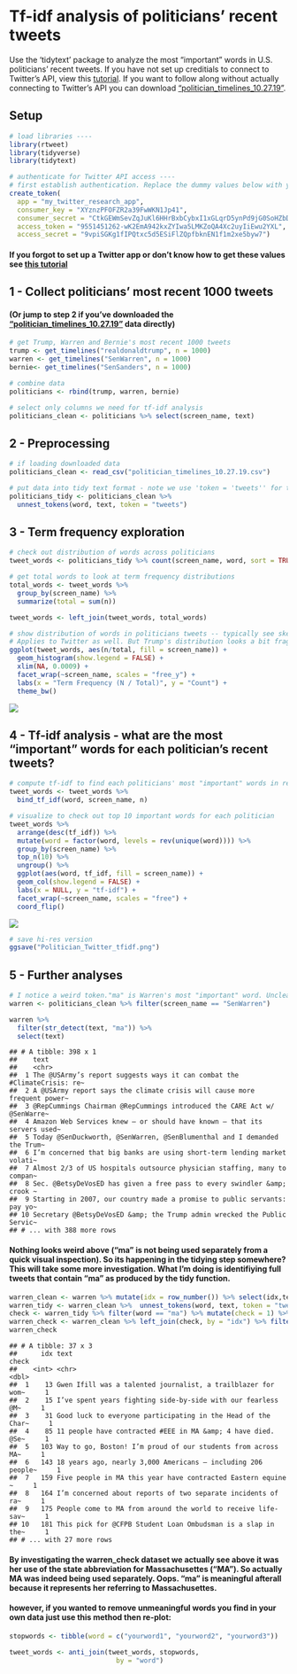Tf-idf analysis of politicians’ recent tweets
================

Use the ‘tidytext’ package to analyze the most “important” words in U.S.
politicians’ recent tweets. If you have not set up creditials to connect
to Twitter’s API, view this
[tutorial](https://rtweet.info/articles/auth.html). If you want to
follow along without actually connecting to Twitter’s API you can
download
[“politician\_timelines\_10.27.19”](https://drive.google.com/file/d/1xF6fppwi8BGlnuWjEb54UzEj2kzNBZu-/view?usp=sharing).

## Setup

``` r
# load libraries ----
library(rtweet)
library(tidyverse)
library(tidytext)

# authenticate for Twitter API access ---- 
# first establish authentication. Replace the dummy values below with your own
create_token(
  app = "my_twitter_research_app",
  consumer_key = "XYznzPFOFZR2a39FwWKN1Jp41",
  consumer_secret = "CtkGEWmSevZqJuKl6HHrBxbCybxI1xGLqrD5ynPd9jG0SoHZbD",
  access_token = "9551451262-wK2EmA942kxZYIwa5LMKZoQA4Xc2uyIiEwu2YXL",
  access_secret = "9vpiSGKg1fIPQtxc5d5ESiFlZQpfbknEN1f1m2xe5byw7")
```

#### If you forgot to set up a Twitter app or don’t know how to get these values see [this tutorial](https://rtweet.info/articles/auth.html)

## 1 - Collect politicians’ most recent 1000 tweets

#### (Or jump to step 2 if you’ve downloaded the [“politician\_timelines\_10.27.19”](https://drive.google.com/open?id=1xF6fppwi8BGlnuWjEb54UzEj2kzNBZu-&authuser=wjb260@nyu.edu&usp=drive_fs) data directly)

``` r
# get Trump, Warren and Bernie's most recent 1000 tweets
trump <- get_timelines("realdonaldtrump", n = 1000)
warren <- get_timelines("SenWarren", n = 1000)
bernie<- get_timelines("SenSanders", n = 1000)

# combine data
politicians <- rbind(trump, warren, bernie)

# select only columns we need for tf-idf analysis
politicians_clean <- politicians %>% select(screen_name, text)
```

## 2 - Preprocessing

``` r
# if loading downloaded data
politicians_clean <- read_csv("politician_timelines_10.27.19.csv")

# put data into tidy text format - note we use 'token = 'tweets'' for twitter-specific text preprocessing
politicians_tidy <- politicians_clean %>% 
  unnest_tokens(word, text, token = "tweets")
```

## 3 - Term frequency exploration

``` r
# check out distribution of words across politicians
tweet_words <- politicians_tidy %>% count(screen_name, word, sort = TRUE)

# get total words to look at term frequency distributions
total_words <- tweet_words %>% 
  group_by(screen_name) %>% 
  summarize(total = sum(n))

tweet_words <- left_join(tweet_words, total_words)

# show distribution of words in politicians tweets -- typically see skewed frequency distri described by Zipf's law. 
# Applies to Twitter as well. But Trump's distribution looks a bit fragmented...
ggplot(tweet_words, aes(n/total, fill = screen_name)) +
  geom_histogram(show.legend = FALSE) +
  xlim(NA, 0.0009) +
  facet_wrap(~screen_name, scales = "free_y") +
  labs(x = "Term Frequency (N / Total)", y = "Count") + 
  theme_bw()
```

![](politician_tfidf_files/figure-gfm/tf_explore-1.png)<!-- -->

## 4 - Tf-idf analysis - what are the most “important” words for each politician’s recent tweets?

``` r
# compute tf-idf to find each politicians' most "important" words in recent tweets
tweet_words <- tweet_words %>%
  bind_tf_idf(word, screen_name, n)

# visualize to check out top 10 important words for each politician
tweet_words %>%
  arrange(desc(tf_idf)) %>%
  mutate(word = factor(word, levels = rev(unique(word)))) %>% 
  group_by(screen_name) %>% 
  top_n(10) %>% 
  ungroup() %>%
  ggplot(aes(word, tf_idf, fill = screen_name)) +
  geom_col(show.legend = FALSE) +
  labs(x = NULL, y = "tf-idf") +
  facet_wrap(~screen_name, scales = "free") +
  coord_flip()
```

![](politician_tfidf_files/figure-gfm/tfidf-1.png)<!-- -->

``` r
# save hi-res version
ggsave("Politician_Twitter_tfidf.png")
```

## 5 - Further analyses

``` r
# I notice a weird token."ma" is Warren's most "important" word. Unclear what that is. Let's investigate:
warren <- politicians_clean %>% filter(screen_name == "SenWarren")

warren %>% 
  filter(str_detect(text, "ma")) %>% 
  select(text)
```

    ## # A tibble: 398 x 1
    ##    text                                                                    
    ##    <chr>                                                                   
    ##  1 The @USArmy’s report suggests ways it can combat the #ClimateCrisis: re~
    ##  2 A @USArmy report says the climate crisis will cause more frequent power~
    ##  3 @RepCummings Chairman @RepCummings introduced the CARE Act w/ @SenWarre~
    ##  4 Amazon Web Services knew – or should have known – that its servers used~
    ##  5 Today @SenDuckworth, @SenWarren, @SenBlumenthal and I demanded the Trum~
    ##  6 I’m concerned that big banks are using short-term lending market volati~
    ##  7 Almost 2/3 of US hospitals outsource physician staffing, many to compan~
    ##  8 Sec. @BetsyDeVosED has given a free pass to every swindler &amp; crook ~
    ##  9 Starting in 2007, our country made a promise to public servants: pay yo~
    ## 10 Secretary @BetsyDeVosED &amp; the Trump admin wrecked the Public Servic~
    ## # ... with 388 more rows

#### Nothing looks weird above (“ma” is not being used separately from a quick visual inspection). So its happening in the tidying step somewhere? This will take some more investigation. What I’m doing is identifiying full tweets that contain “ma” as produced by the tidy function.

``` r
warren_clean <- warren %>% mutate(idx = row_number()) %>% select(idx,text)
warren_tidy <- warren_clean %>%  unnest_tokens(word, text, token = "tweets")
check <- warren_tidy %>% filter(word == "ma") %>% mutate(check = 1) %>% select(idx, check)
warren_check <- warren_clean %>% left_join(check, by = "idx") %>% filter(check == 1)
warren_check
```

    ## # A tibble: 37 x 3
    ##      idx text                                                         check
    ##    <int> <chr>                                                        <dbl>
    ##  1    13 Gwen Ifill was a talented journalist, a trailblazer for wom~     1
    ##  2    15 I’ve spent years fighting side-by-side with our fearless @M~     1
    ##  3    31 Good luck to everyone participating in the Head of the Char~     1
    ##  4    85 11 people have contracted #EEE in MA &amp; 4 have died. @Se~     1
    ##  5   103 Way to go, Boston! I’m proud of our students from across MA~     1
    ##  6   143 18 years ago, nearly 3,000 Americans – including 206 people~     1
    ##  7   159 Five people in MA this year have contracted Eastern equine ~     1
    ##  8   164 I’m concerned about reports of two separate incidents of ra~     1
    ##  9   175 People come to MA from around the world to receive life-sav~     1
    ## 10   181 This pick for @CFPB Student Loan Ombudsman is a slap in the~     1
    ## # ... with 27 more rows

#### By investigating the warren\_check dataset we actually see above it was her use of the state abbreviation for Massachusettes (“MA”). So actually MA was indeed being used separately. Oops. “ma” is meaningful afterall because it represents her referring to Massachusettes.

#### however, if you wanted to remove unmeaningful words you find in your own data just use this method then re-plot:

``` r
stopwords <- tibble(word = c("yourword1", "yourword2", "yourword3"))

tweet_words <- anti_join(tweet_words, stopwords, 
                           by = "word")
```
